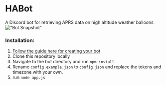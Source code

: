 # HABot
A Discord bot for retrieving APRS data on high altitude weather balloons
!["Bot Snapshot"](https://i.imgur.com/a9muHS6.png)
### Installation:

1. [Follow the guide here for creating your bot](https://anidiots.guide/getting-started/getting-started-long-version)
2. Clone this repository locally
3. Navigate to the bot directory and run `npm install`
4. Rename `config.example.json` to `config.json` and replace the tokens and timezone with your own.
5. run `node app.js`
